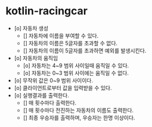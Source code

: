 # kotlin-racingcar

- [o] 자동차 생성
  - [] 자동차에 이름을 부여할 수 있다.
  - [] 자동차의 이름은 5글자를 초과할 수 없다.
  - [] 자동차의 이름이 5글자를 초과하면 예외를 발생시킨다.
- [o] 자동차의 움직임
  - [o] 자동차는 4~9 범위 사이일때 움직일 수 있다.
  - [o] 자동차는 0~3 범위 사이에는 움직일 수 없다.
- [o] 무작위 값은 0~9 범위 사이이다.  
- [o] 클라이언트로부터 값을 입력받을 수 있다.  
- [o] 실행결과를 출력한다.  
  - [] 매 횟수마다 출력한다.
  - [] 매 횟수마다 전진하는 자동차의 이름도 출력한다.
  - [] 최종 우승자를 출력하며, 우승자는 한명 이상이다.